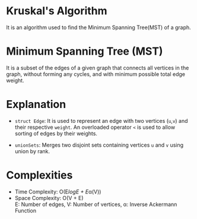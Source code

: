 # Kruskal's Algorithm
It is an algorithm used to find the Minimum Spanning Tree(MST) of a graph.

# Minimum Spanning Tree (MST)
It is a subset of the edges of a given graph that connects all vertices in the graph, without forming any cycles, and with minimum possible total edge weight.

# Explanation
- `struct Edge`: It is used to represent an edge with two vertices (`u`,`v`) and their respective `weight`. An overloaded operator `<` is used to allow sorting of edges by their weights.

- `unionSets`: Merges two disjoint sets containing vertices `u` and `v` using union by rank.

# Complexities
- Time Complexity: O(E*logE + E*&alpha;(V))
- Space Complexity: O(V + E) <br>
E: Number of edges, V: Number of vertices, &alpha;: Inverse Ackermann Function
